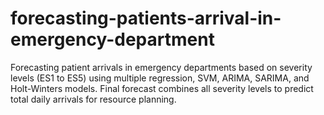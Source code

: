 # forecasting-patients-arrival-in-emergency-department
Forecasting patient arrivals in emergency departments based on severity levels (ES1 to ES5) using multiple regression, SVM, ARIMA, SARIMA, and Holt-Winters models. Final forecast combines all severity levels to predict total daily arrivals for resource planning.
